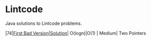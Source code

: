 # Lintcode
Java solutions to Lintcode problems.

|74|[First Bad Version](http://www.lintcode.com/en/problem/first-bad-version/)|[Solution](../..blob/master/Lintcode/src/chapter2_binary_search/FirstBadVersion.java)| O(logn)|O(1) | Medium| Two Pointers
